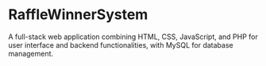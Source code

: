 # RaffleWinnerSystem
A full-stack web application combining HTML, CSS, JavaScript, and PHP  for user interface and backend functionalities, with MySQL for database  management. 
